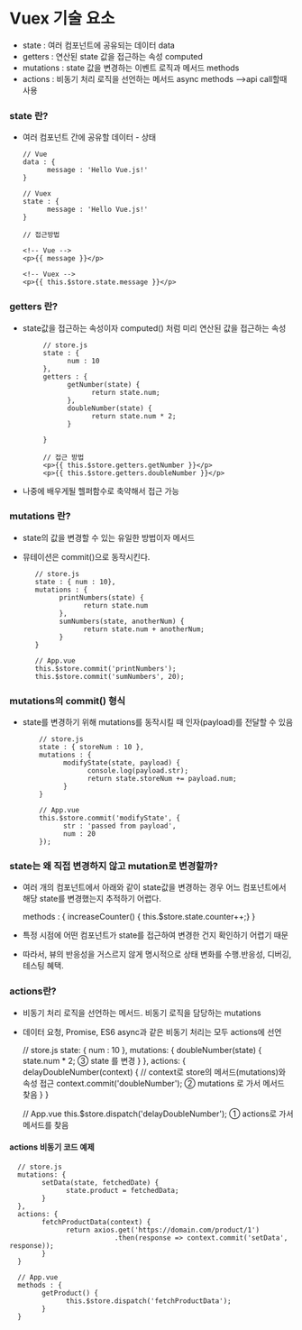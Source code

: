 # Vuex 기술 요소

- state : 여러 컴포넌트에 공유되는 데이터 data  
- getters : 연산된 state 값을 접근하는 속성 computed  
- mutations : state 값을 변경하는 이벤트 로직과 메서드 methods  
- actions : 비동기 처리 로직을 선언하는 메서드 async methods -->api call할때 사용   


### state 란?

- 여러 컴포넌트 간에 공유할 데이터 - 상태  

      // Vue  
      data : {
            message : 'Hello Vue.js!'
      }
      
      // Vuex  
      state : {
            message : 'Hello Vue.js!'
      }
      
      // 접근방법
      
      <!-- Vue -->
      <p>{{ message }}</p>
      
      <!-- Vuex -->
      <p>{{ this.$store.state.message }}</p>
      
      
### getters 란?
 - state값을 접근하는 속성이자 computed() 처럼 미리 연산된 값을 접근하는 속성
 
            // store.js
            state : {
                  num : 10
            },
            getters : {
                  getNumber(state) {
                        return state.num;
                  },
                  doubleNumber(state) {
                        return state.num * 2;
                  }

            }

            // 접근 방법
            <p>{{ this.$store.getters.getNumber }}</p>
            <p>{{ this.$store.getters.doubleNumber }}</p>

      
- 나중에 배우게될 헬퍼함수로 축약해서 접근 가능  



### mutations 란?

 - state의 값을 변경할 수 있는 유일한 방법이자 메서드  
 - 뮤테이션은 commit()으로 동작시킨다.
 
          // store.js
          state : { num : 10},
          mutations : {
                printNumbers(state) {
                      return state.num
                },
                sumNumbers(state, anotherNum) {
                      return state.num + anotherNum;
                }
          }

          // App.vue
          this.$store.commit('printNumbers');
          this.$store.commit('sumNumbers', 20);

### mutations의 commit() 형식
 - state를 변경하기 위해 mutations를 동작시킬 때 인자(payload)를 전달할 수 있음  
 
           // store.js
           state : { storeNum : 10 },
           mutations : {
                 modifyState(state, payload) {
                       console.log(payload.str);
                       return state.storeNum += payload.num;
                 }
           }

           // App.vue
           this.$store.commit('modifyState', {
                 str : 'passed from payload',
                 num : 20
           });
           
     
 
### state는 왜 직접 변경하지 않고 mutation로 변경할까?
 - 여러 개의 컴포넌트에서 아래와 같이 state값을 변경하는 경우 어느 컴포넌트에서 해당 state를 변경했는지 추적하기 어렵다.
 
    methods : {
       increaseCounter() { this.$store.state.counter++;}
    }
    
 - 특정 시점에 어떤 컴포넌트가 state를 접근하여 변경한 건지 확인하기 어렵기 때문  
 - 따라서, 뷰의 반응성을 거스르지 않게 명시적으로 상태 변화를 수행.반응성, 디버깅, 테스팅 혜택.



### actions란?
 - 비동기 처리 로직을 선언하는 메서드. 비동기 로직을 담당하는 mutations  
 - 데이터 요청, Promise, ES6 async과 같은 비동기 처리는 모두 actions에 선언  
 
      // store.js
      state: {
            num : 10
      },
      mutations: {
            doubleNumber(state) {
                  state.num * 2;    ③ state 를 변경
            }
      },
      actions: {
            delayDoubleNumber(context) { // context로 store의 메서드(mutations)와 속성 접근
                  context.commit('doubleNumber'); ② mutations 로 가서 메서드 찾음
            }
      }
      
      // App.vue
      this.$store.dispatch('delayDoubleNumber'); ① actions로 가서 메서드를 찾음
      
      
      
      
  #### actions 비동기 코드 예제
  
      // store.js
      mutations: {
            setData(state, fetchedDate) {
                  state.product = fetchedData;
            }
      },
      actions: {
            fetchProductData(context) {
                  return axios.get('https://domain.com/product/1')
                              .then(response => context.commit('setData', response));
            }
      }
      
      // App.vue
      methods : {
            getProduct() {
                  this.$store.dispatch('fetchProductData');
            }
      }
      
